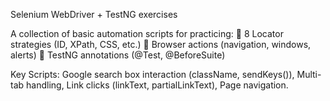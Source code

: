 Selenium WebDriver + TestNG exercises

A collection of basic automation scripts for practicing:
🔹 8 Locator strategies (ID, XPath, CSS, etc.)
🔹 Browser actions (navigation, windows, alerts)
🔹 TestNG annotations (@Test, @BeforeSuite)

Key Scripts:
Google search box interaction (className, sendKeys()),
Multi-tab handling,
Link clicks (linkText, partialLinkText),
Page navigation.
